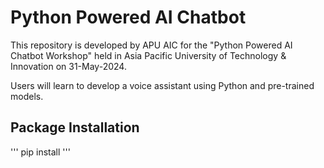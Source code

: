 # Python Powered AI Chatbot
This repository is developed by APU AIC for the "Python Powered AI Chatbot Workshop" held in Asia Pacific University of Technology & Innovation on 31-May-2024.

Users will learn to develop a voice assistant using Python and pre-trained models.

## Package Installation
'''
pip install 
'''
